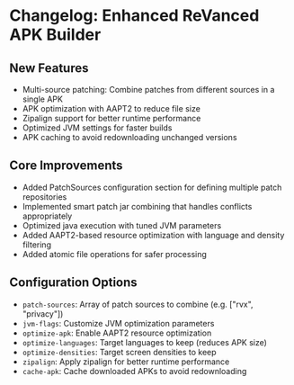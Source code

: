 # Changelog: Enhanced ReVanced APK Builder

## New Features
- Multi-source patching: Combine patches from different sources in a single APK
- APK optimization with AAPT2 to reduce file size
- Zipalign support for better runtime performance
- Optimized JVM settings for faster builds
- APK caching to avoid redownloading unchanged versions

## Core Improvements
- Added PatchSources configuration section for defining multiple patch repositories
- Implemented smart patch jar combining that handles conflicts appropriately
- Optimized java execution with tuned JVM parameters
- Added AAPT2-based resource optimization with language and density filtering
- Added atomic file operations for safer processing

## Configuration Options
- `patch-sources`: Array of patch sources to combine (e.g. ["rvx", "privacy"])
- `jvm-flags`: Customize JVM optimization parameters
- `optimize-apk`: Enable AAPT2 resource optimization
- `optimize-languages`: Target languages to keep (reduces APK size)
- `optimize-densities`: Target screen densities to keep
- `zipalign`: Apply zipalign for better runtime performance
- `cache-apk`: Cache downloaded APKs to avoid redownloading
